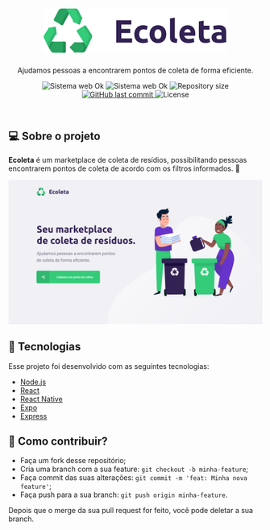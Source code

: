 <div align="center">
  <h1>
    <img src ="/web/src/assets/logo.svg">
  </h1>

  <p>
    Ajudamos pessoas a encontrarem pontos de coleta de forma eficiente.
  </p>
  
  <p align="center">
  <img src="https://img.shields.io/badge/next level week-1-34cb79?style=for-the-badge" alt="Sistema web Ok" />
  
  <img src="https://img.shields.io/badge/status-concluído-34cb79?style=for-the-badge" alt="Sistema web Ok" />
  
  <img alt="Repository size" src="https://img.shields.io/github/repo-size/robsonsouzaa/ecoleta?style=for-the-badge&color=34cb79">

  <a href="https://github.com/danielccunha/ecoleta/commits/master">
    <img alt="GitHub last commit" src="https://img.shields.io/github/last-commit/robsonsouzaa/happy?style=for-the-badge&color=34cb79">
  </a>

  <img alt="License" src="https://img.shields.io/badge/license-MIT-brightgreen?style=for-the-badge&color=34cb79">  
</p>
</div>

<br>

## 💻 Sobre o projeto

**Ecoleta** é um marketplace de coleta de resídios, possibilitando pessoas encontrarem pontos de coleta de acordo com os filtros informados. 💪

<img src ="/web/src/assets/web.png">
<br>

## :rocket: Tecnologias

Esse projeto foi desenvolvido com as seguintes tecnologias:

- [Node.js](https://nodejs.org/en/)
- [React](https://reactjs.org)
- [React Native](https://facebook.github.io/react-native/)
- [Expo](https://expo.io/)
- [Express](https://expressjs.com/pt-br/)

## 🤔 Como contribuir?

- Faça um fork desse repositório;
- Cria uma branch com a sua feature: `git checkout -b minha-feature`;
- Faça commit das suas alterações: `git commit -m 'feat: Minha nova feature'`;
- Faça push para a sua branch: `git push origin minha-feature`.

Depois que o merge da sua pull request for feito, você pode deletar a sua branch.

